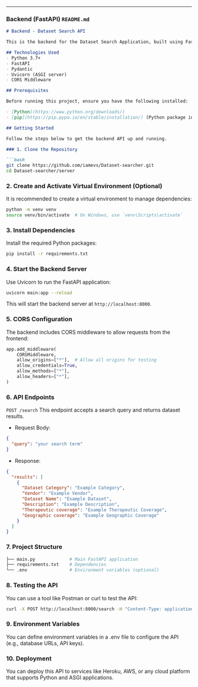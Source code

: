 ---

### Backend (FastAPI) `README.md`

```md
# Backend - Dataset Search API

This is the backend for the Dataset Search Application, built using FastAPI. It processes search queries from the frontend and returns dataset information.

## Technologies Used
- Python 3.7+
- FastAPI
- Pydantic
- Uvicorn (ASGI server)
- CORS Middleware

## Prerequisites

Before running this project, ensure you have the following installed:

- [Python](https://www.python.org/downloads/)
- [pip](https://pip.pypa.io/en/stable/installation/) (Python package installer)

## Getting Started

Follow the steps below to get the backend API up and running.

### 1. Clone the Repository

```bash
git clone https://github.com/iamevs/Dataset-searcher.git
cd Dataset-searcher/server
```
### 2. Create and Activate Virtual Environment (Optional)
It is recommended to create a virtual environment to manage dependencies:

```bash
python -m venv venv
source venv/bin/activate  # On Windows, use `venv\Scripts\activate`
```

### 3. Install Dependencies

Install the required Python packages:

```bash
pip install -r requirements.txt
```

### 4. Start the Backend Server

Use Uvicorn to run the FastAPI application:

```bash
uvicorn main:app --reload
```

This will start the backend server at `http://localhost:8000`.

### 5. CORS Configuration

The backend includes CORS middleware to allow requests from the frontend:

```python
app.add_middleware(
    CORSMiddleware,
    allow_origins=["*"],  # Allow all origins for testing
    allow_credentials=True,
    allow_methods=["*"],
    allow_headers=["*"],
)
```

### 6. API Endpoints

`POST /search`
This endpoint accepts a search query and returns dataset results.

- Request Body:

```json
{
  "query": "your search term"
}
```
- Response:

```json
{
  "results": [
    {
      "Dataset Category": "Example Category",
      "Vendor": "Example Vendor",
      "Dataset Name": "Example Dataset",
      "Description": "Example Description",
      "Therapeutic coverage": "Example Therapeutic Coverage",
      "Geographic coverage": "Example Geographic Coverage"
    }
  ]
}
```

### 7. Project Structure

```bash
├── main.py             # Main FastAPI application
├── requirements.txt    # Dependencies
└── .env                # Environment variables (optional)
```

### 8. Testing the API
You can use a tool like Postman or curl to test the API:

```bash
curl -X POST http://localhost:8000/search -H "Content-Type: application/json" -d '{"query": "example"}'
```

### 9. Environment Variables

You can define environment variables in a .env file to configure the API (e.g., database URLs, API keys).

### 10. Deployment

You can deploy this API to services like Heroku, AWS, or any cloud platform that supports Python and ASGI applications.

